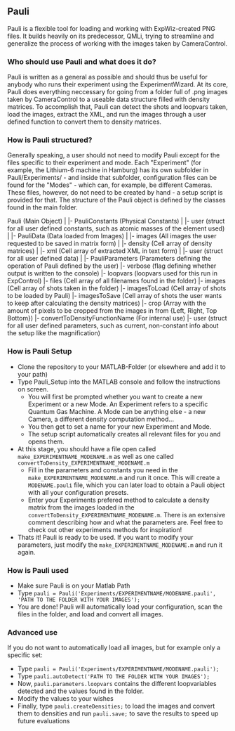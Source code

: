 ## Pauli
Pauli is a flexible tool for loading and working with ExpWiz-created PNG files. It builds heavily on its predecessor, QMLi, trying to streamline and generalize the process of working with the images taken by CameraControl.

### Who should use Pauli and what does it do?
Pauli is written as a general as possible and should thus be useful for anybody who runs their experiment using the ExperimentWizard. 
At its core, Pauli does everything neccessary for going from a folder full of .png images taken by CameraControl to a useable data structure filled with density matrices. To accomplish that, Pauli can detect the shots and loopvars taken, load the images, extract the XML, and run the images through a user defined function to convert them to density matrices. 

### How is Pauli structured?
Generally speaking, a user should not need to modify Pauli except for the files specific to their experiment and mode. 
Each "Experiment" (for example, the Lithium-6 machine in Hamburg) has its own subfolder in Pauli/Experiments/ - and inside that subfolder, configuration files can be found for the "Modes" - which can, for example, be different Cameras.
These files, however, do not need to be created by hand - a setup script is provided for that.
The structure of the Pauli object is defined by the classes found in the main folder. 

Pauli (Main Object)
|
|-	PauliConstants (Physical Constants)
|	|-	user (struct for all user defined constants, such as atomic masses of the element used) 
|
|-	PauliData (Data loaded from Images)
|	|-	images (All images the user requested to be saved in matrix form)
|	|-	density (Cell array of density matrices)
|	|- 	xml (Cell array of extracted XML in text form)
|	|- 	user (struct for all user defined data)
|
|-	PauliParameters (Parameters defining the operation of Pauli defined by the user)
	|-	verbose (flag defining whether output is written to the console)
	|-	loopvars (loopvars used for this run in ExpControl)
	|-	files (Cell array of all filenames found in the folder)
	|-	images (Cell array of shots taken in the folder)
	|-	imagesToLoad (Cell array of shots to be loaded by Pauli)
	|-	imagesToSave (Cell array of shots the user wants to keep after calculating the density matrices) 
	|-	crop (Array with the amount of pixels to be cropped from the images in from {Left, Right, Top Bottom})
	|-	convertToDensityFunctionName (For internal use)
	|-	user (struct for all user defined parameters, such as current, non-constant info about the setup like the magnification)

### How is Pauli Setup
- Clone the repository to your MATLAB-Folder (or elsewhere and add it to your path)
- Type Pauli_Setup into the MATLAB console and follow the instructions on screen.
  - You will first be prompted whether you want to create a new Experiment or a new Mode. An Experiment refers to a specific Quantum Gas Machine. A Mode can be anything else - a new Camera, a different density computation method...
  - You then get to set a name for your new Experiment and Mode.
  - The setup script automatically creates all relevant files for you and opens them.
- At this stage, you should have a file open called `make_EXPERIMENTNAME_MODENAME.m` as well as one called `convertToDensity_EXPERIMENTNAME_MODENAME.m`
  - Fill in the parameters and constants you need in the `make_EXPERIMENTNAME_MODENAME.m` and run it once. This will create a `MODENAME.pauli` file, which you can later load to obtain a Pauli object with all your configuration presets.
  - Enter your Experiments prefered method to calculate a density matrix from the images loaded in the `convertToDensity_EXPERIMENTNAME_MODENAME.m`. There is an extensive comment describing how and what the parameters are. Feel free to check out other experiments methods for inspiration!
- Thats it! Pauli is ready to be used. If you want to modify your parameters, just modify the `make_EXPERIMENTNAME_MODENAME.m` and run it again.

### How is Pauli used
- Make sure Pauli is on your Matlab Path
- Type `pauli = Pauli('Experiments/EXPERIMENTNAME/MODENAME.pauli', 'PATH TO THE FOLDER WITH YOUR IMAGES');`
- You are done! Pauli will automatically load your configuration, scan the files in the folder, and load and convert all images.

### Advanced use
If you do not want to automatically load all images, but for example only a specific set:
- Type `pauli = Pauli('Experiments/EXPERIMENTNAME/MODENAME.pauli');`
- Type `pauli.autoDetect('PATH TO THE FOLDER WITH YOUR IMAGES');`
- Now, `pauli.parameters.loopvars` contains the different loopvariables detected and the values found in the folder.
- Modify the values to your wishes
- Finally, type `pauli.createDensities;` to load the images and convert them to densities and run `pauli.save;` to save the results to speed up future evaluations

